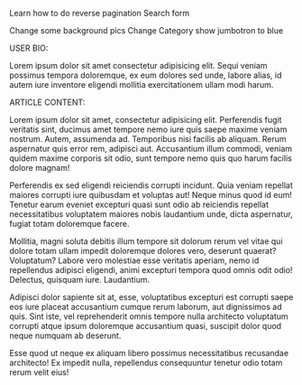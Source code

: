 Learn how to do reverse pagination
Search form

Change some background pics
Change Category show jumbotron to blue


USER BIO:

Lorem ipsum dolor sit amet consectetur adipisicing elit. Sequi veniam possimus tempora doloremque, ex eum dolores sed unde, labore alias, id autem iure inventore eligendi mollitia exercitationem ullam modi harum.

ARTICLE CONTENT:

Lorem ipsum dolor sit amet, consectetur adipisicing elit. Perferendis fugit veritatis sint, ducimus amet tempore nemo iure quis saepe maxime veniam nostrum. Autem, assumenda ad. Temporibus nisi facilis ab aliquam. Rerum aspernatur quis error rem, adipisci aut. Accusantium illum commodi, veniam quidem maxime corporis sit odio, sunt tempore nemo quis quo harum facilis dolore magnam!

Perferendis ex sed eligendi reiciendis corrupti incidunt. Quia veniam repellat maiores corrupti iure quibusdam et voluptas aut! Neque minus quod id eum! Tenetur earum eveniet excepturi quasi sunt odio ab reiciendis repellat necessitatibus voluptatem maiores nobis laudantium unde, dicta aspernatur, fugiat totam doloremque facere.

Mollitia, magni soluta debitis illum tempore sit dolorum rerum vel vitae qui dolore totam ullam impedit doloremque dolores vero, deserunt quaerat? Voluptatum? Labore vero molestiae esse veritatis aperiam, nemo id repellendus adipisci eligendi, animi excepturi tempora quod omnis odit odio! Delectus, quisquam iure. Laudantium.

Adipisci dolor sapiente sit at, esse, voluptatibus excepturi est corrupti saepe eos iure placeat accusantium cumque rerum laborum, aut dignissimos ad quis. Sint iste, vel reprehenderit omnis tempore nulla architecto voluptatum corrupti atque ipsum doloremque accusantium quasi, suscipit dolor quod neque numquam ab deserunt.

Esse quod ut neque ex aliquam libero possimus necessitatibus recusandae architecto! Ex impedit nulla, repellendus consequuntur tenetur odio totam rerum velit eius!
